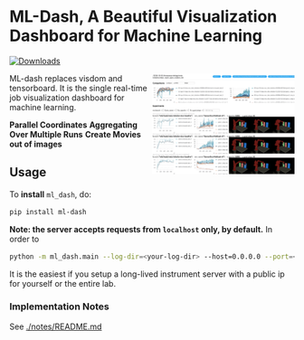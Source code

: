 # ML-Dash, A Beautiful Visualization Dashboard for Machine Learning

[![Downloads](http://pepy.tech/badge/ml-dash)](http://pepy.tech/project/ml-dash)

<img alt="hyperparameter column demo" src="figures/hyperparameter-column.gif" align="right" width="50%"/>

ML-dash replaces visdom and tensorboard. It is the single real-time job visualization dashboard for machine learning.

**Parallel Coordinates**
**Aggregating Over Multiple Runs**
**Create Movies out of images**

## Usage

To **install** `ml_dash`, do:
```bash
pip install ml-dash
```

**Note: the server accepts requests from `localhost` only, by default.** In order to 

```bash
python -m ml_dash.main --log-dir=<your-log-dir> --host=0.0.0.0 --port=<your-port-number> --workers=4
```
It is the easiest if you setup a long-lived instrument server with a public ip for yourself or the entire lab.

### Implementation Notes

See [./notes/README.md](./notes/README.md)
